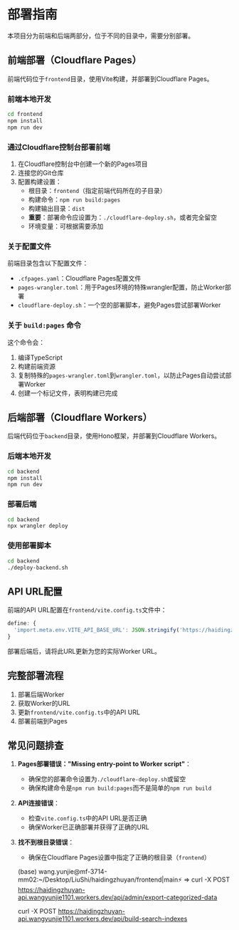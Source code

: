 # 部署指南

本项目分为前端和后端两部分，位于不同的目录中，需要分别部署。

## 前端部署（Cloudflare Pages）

前端代码位于`frontend`目录，使用Vite构建，并部署到Cloudflare Pages。

### 前端本地开发

```bash
cd frontend
npm install
npm run dev
```

### 通过Cloudflare控制台部署前端

1. 在Cloudflare控制台中创建一个新的Pages项目
2. 连接您的Git仓库
3. 配置构建设置：
   - 根目录：`frontend`（指定前端代码所在的子目录）
   - 构建命令：`npm run build:pages`
   - 构建输出目录：`dist`
   - **重要**：部署命令应设置为：`./cloudflare-deploy.sh`，或者完全留空
   - 环境变量：可根据需要添加

### 关于配置文件

前端目录包含以下配置文件：
- `.cfpages.yaml`：Cloudflare Pages配置文件
- `pages-wrangler.toml`：用于Pages环境的特殊wrangler配置，防止Worker部署
- `cloudflare-deploy.sh`：一个空的部署脚本，避免Pages尝试部署Worker

### 关于 `build:pages` 命令

这个命令会：
1. 编译TypeScript
2. 构建前端资源
3. 复制特殊的`pages-wrangler.toml`到`wrangler.toml`，以防止Pages自动尝试部署Worker
4. 创建一个标记文件，表明构建已完成

## 后端部署（Cloudflare Workers）

后端代码位于`backend`目录，使用Hono框架，并部署到Cloudflare Workers。

### 后端本地开发

```bash
cd backend
npm install
npm run dev
```

### 部署后端

```bash
cd backend
npx wrangler deploy
```

### 使用部署脚本

```bash
cd backend
./deploy-backend.sh
```

## API URL配置

前端的API URL配置在`frontend/vite.config.ts`文件中：

```typescript
define: {
  'import.meta.env.VITE_API_BASE_URL': JSON.stringify('https://haidingzhuyan-api.your-account.workers.dev/api')
}
```

部署后端后，请将此URL更新为您的实际Worker URL。

## 完整部署流程

1. 部署后端Worker
2. 获取Worker的URL
3. 更新`frontend/vite.config.ts`中的API URL
4. 部署前端到Pages

## 常见问题排查

1. **Pages部署错误："Missing entry-point to Worker script"**：
   - 确保您的部署命令设置为`./cloudflare-deploy.sh`或留空
   - 确保构建命令是`npm run build:pages`而不是简单的`npm run build`

2. **API连接错误**：
   - 检查`vite.config.ts`中的API URL是否正确
   - 确保Worker已正确部署并获得了正确的URL
   
3. **找不到根目录错误**：
   - 确保在Cloudflare Pages设置中指定了正确的根目录（`frontend`） 

   (base) wang.yunjie@mf-3714-mm02:~/Desktop/LiuShi/haidingzhuyan/frontend|main⚡ ⇒  curl -X POST https://haidingzhuyan-api.wangyunjie1101.workers.dev/api/admin/export-categorized-data

   curl -X POST https://haidingzhuyan-api.wangyunjie1101.workers.dev/api/build-search-indexes